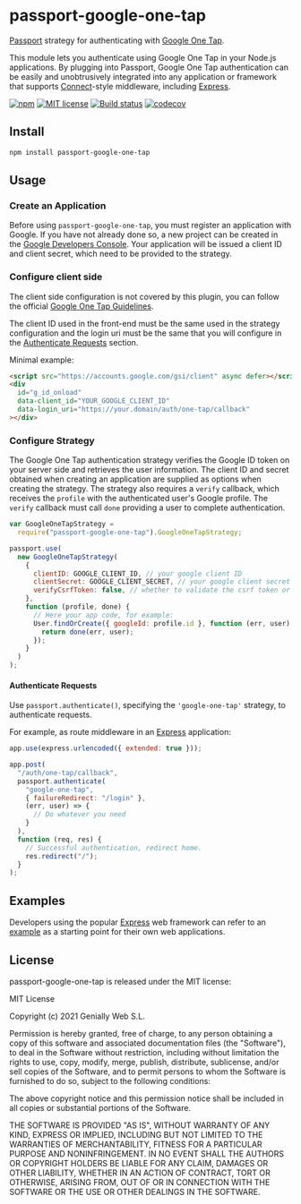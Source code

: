 # passport-google-one-tap

[Passport](http://passportjs.org/) strategy for authenticating with
[Google One Tap](https://developers.google.com/identity/one-tap).

This module lets you authenticate using Google One Tap in your Node.js applications.
By plugging into Passport, Google One Tap authentication can be easily and
unobtrusively integrated into any application or framework that supports
[Connect](http://www.senchalabs.org/connect/)-style middleware, including
[Express](http://expressjs.com/).

[![npm](https://img.shields.io/npm/v/passport-google-one-tap.svg)](https://www.npmjs.com/package/passport-google-one-tap)
[![MIT license](https://img.shields.io/npm/l/diod)](./LICENSE)
[![Build status](https://github.com/Genially/passport-google-one-tap/actions/workflows/qa.yml/badge.svg)](https://github.com/Genially/passport-google-one-tap/actions)
[![codecov](https://codecov.io/gh/Genially/passport-google-one-tap/branch/main/graph/badge.svg?token=fOgYwD6XoD)](https://codecov.io/gh/Genially/passport-google-one-tap)

## Install

```bash
npm install passport-google-one-tap
```

## Usage

### Create an Application

Before using `passport-google-one-tap`, you must register an application with
Google. If you have not already done so, a new project can be created in the
[Google Developers Console](https://console.developers.google.com/).
Your application will be issued a client ID and client secret, which need to be
provided to the strategy.

### Configure client side

The client side configuration is not covered by this plugin, you can follow
the official [Google One Tap Guidelines](https://developers.google.com/identity/gsi/web/guides/display-google-one-tap).

The client ID used in the front-end must be the same used in
the strategy configuration and the login uri must be the same that you will configure
in the [Authenticate Requests](#authenticate-requests) section.

Minimal example:

```html
<script src="https://accounts.google.com/gsi/client" async defer></script>
<div
  id="g_id_onload"
  data-client_id="YOUR_GOOGLE_CLIENT_ID"
  data-login_uri="https://your.domain/auth/one-tap/callback"
></div>
```

### Configure Strategy

The Google One Tap authentication strategy verifies the
Google ID token on your server side and retrieves the user information.
The client ID and secret obtained when creating an
application are supplied as options when creating the strategy. The strategy
also requires a `verify` callback, which receives the `profile` with the authenticated user's
Google profile. The `verify` callback must call `done` providing a user to
complete authentication.

```javascript
var GoogleOneTapStrategy =
  require("passport-google-one-tap").GoogleOneTapStrategy;

passport.use(
  new GoogleOneTapStrategy(
    {
      clientID: GOOGLE_CLIENT_ID, // your google client ID
      clientSecret: GOOGLE_CLIENT_SECRET, // your google client secret
      verifyCsrfToken: false, // whether to validate the csrf token or not
    },
    function (profile, done) {
      // Here your app code, for example:
      User.findOrCreate({ googleId: profile.id }, function (err, user) {
        return done(err, user);
      });
    }
  )
);
```

#### Authenticate Requests

Use `passport.authenticate()`, specifying the `'google-one-tap'` strategy, to
authenticate requests.

For example, as route middleware in an [Express](http://expressjs.com/)
application:

```javascript
app.use(express.urlencoded({ extended: true }));

app.post(
  "/auth/one-tap/callback",
  passport.authenticate(
    "google-one-tap",
    { failureRedirect: "/login" },
    (err, user) => {
      // Do whatever you need
    }
  ),
  function (req, res) {
    // Successful authentication, redirect home.
    res.redirect("/");
  }
);
```

## Examples

Developers using the popular [Express](http://expressjs.com/) web framework can
refer to an [example](https://github.com/Genially/passport-google-one-tap/tree/main/example#readme)
as a starting point for their own web applications.

## License

passport-google-one-tap is released under the MIT license:

MIT License

Copyright (c) 2021 Genially Web S.L.

Permission is hereby granted, free of charge, to any person obtaining a copy
of this software and associated documentation files (the "Software"), to deal
in the Software without restriction, including without limitation the rights
to use, copy, modify, merge, publish, distribute, sublicense, and/or sell
copies of the Software, and to permit persons to whom the Software is
furnished to do so, subject to the following conditions:

The above copyright notice and this permission notice shall be included in all
copies or substantial portions of the Software.

THE SOFTWARE IS PROVIDED "AS IS", WITHOUT WARRANTY OF ANY KIND, EXPRESS OR
IMPLIED, INCLUDING BUT NOT LIMITED TO THE WARRANTIES OF MERCHANTABILITY,
FITNESS FOR A PARTICULAR PURPOSE AND NONINFRINGEMENT. IN NO EVENT SHALL THE
AUTHORS OR COPYRIGHT HOLDERS BE LIABLE FOR ANY CLAIM, DAMAGES OR OTHER
LIABILITY, WHETHER IN AN ACTION OF CONTRACT, TORT OR OTHERWISE, ARISING FROM,
OUT OF OR IN CONNECTION WITH THE SOFTWARE OR THE USE OR OTHER DEALINGS IN THE
SOFTWARE.
